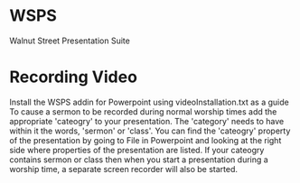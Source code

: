 WSPS
====

Walnut Street Presentation Suite

# Recording Video
Install the WSPS addin for Powerpoint using videoInstallation.txt as a guide
To cause a sermon to be recorded during normal worship times add the appropriate 'cateogry' to your presentation. The 'category' needs to have within
it the words, 'sermon' or 'class'.  You can find the 'cateogry' property of the
presentation by going to File in Powerpoint and looking at the right side where
properties of the presentation are listed.  If your cateogry contains sermon or
class then when you start a presentation during a worship time, a separate
screen recorder will also be started.  
